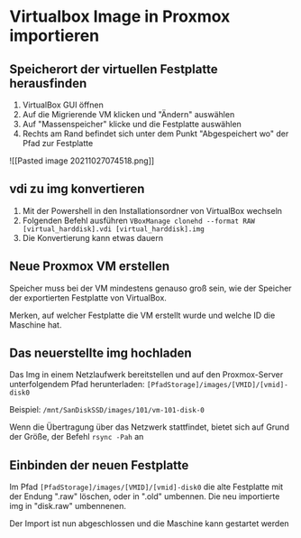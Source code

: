 # Virtualbox Image in Proxmox importieren

## Speicherort der virtuellen Festplatte herausfinden

1. VirtualBox GUI öffnen
2. Auf die Migrierende VM klicken und "Ändern" auswählen
3. Auf "Massenspeicher" klicke und die Festplatte auswählen
4. Rechts am Rand befindet sich unter dem Punkt "Abgespeichert wo" der Pfad zur Festplatte

![[Pasted image 20211027074518.png]]

## vdi zu img konvertieren

1. Mit der Powershell in den Installationsordner von VirtualBox wechseln
2. Folgenden Befehl ausführen `VBoxManage clonehd --format RAW [virtual_harddisk].vdi [virtual_harddisk].img`
3.  Die Konvertierung kann etwas dauern

## Neue Proxmox VM erstellen

Speicher muss bei der VM mindestens genauso groß sein, wie der Speicher der exportierten Festplatte von VirtualBox.

Merken, auf welcher Festplatte die VM erstellt wurde und welche ID die Maschine hat.

## Das neuerstellte img hochladen

Das Img in einem Netzlaufwerk bereitstellen und auf den Proxmox-Server unterfolgendem Pfad herunterladen:
`[PfadStorage]/images/[VMID]/[vmid]-disk0`

Beispiel:
`/mnt/SanDiskSSD/images/101/vm-101-disk-0`

Wenn die Übertragung über das Netzwerk stattfindet, bietet sich auf Grund der Größe, der Befehl `rsync -Pah` an

## Einbinden der neuen Festplatte

Im Pfad `[PfadStorage]/images/[VMID]/[vmid]-disk0` die alte Festplatte mit der Endung ".raw" löschen, oder in ".old" umbennen. 
Die neu importierte img in "disk.raw" umbennenen.

Der Import ist nun abgeschlossen und die Maschine kann gestartet werden


